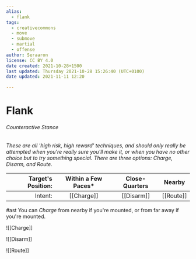 ```yaml
---
alias:
  - flank
tags:
  - creativecommons
  - move
  - submove
  - martial
  - offense
author: Seraaron
license: CC BY 4.0
date created: 2021-10-28+1500
last updated: Thursday 2021-10-28 15:26:40 (UTC+0100)
date updated: 2021-11-11 12:20

---
```


# Flank

###### Counteractive Stance

_These are all 'high risk, high reward' techniques, and should only really be attempted when you're really sure you'll make it, or when you have no other choice but to try something special. There are three options: Charge, Disarm, and Route._

| **Target's Position:** | Within a Few Paces* | Close-Quarters |   Nearby  |
| ---------------------: | :-----------------: | :------------: | :-------: |
|                Intent: |      [[Charge]]     |   [[Disarm]]   | [[Route]] |

#ast You can _Charge_ from nearby if you're mounted, or from far away if you're mounted.

![[Charge]]

![[Disarm]]

![[Route]]
